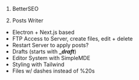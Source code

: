 1. BetterSEO

2. Posts Writer
- Electron + Next.js based
- FTP Access to Server, create files, edit + delete
- Restart Server to apply posts?
- Drafts (starts with **__draft_**)
- Editor System with SimpleMDE
- Styling with Tailwind
- Files w/ dashes instead of %20s